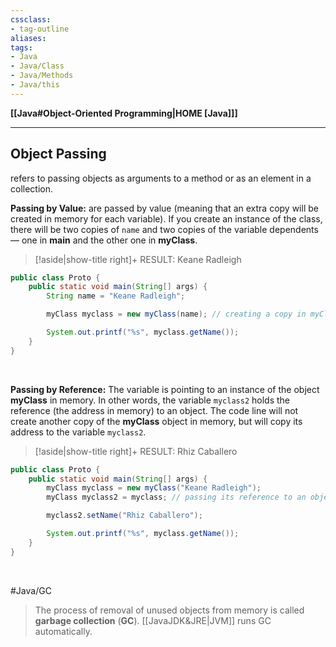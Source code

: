 ```yaml
---
cssclass:
- tag-outline
aliases:
tags:
- Java
- Java/Class
- Java/Methods
- Java/this
---
```

**[[Java#Object-Oriented Programming|HOME [Java]]]**

---
## Object Passing
refers to passing objects as arguments to a method or as an element in a collection.

**Passing by Value:**
are passed by value (meaning that an extra copy will be created in memory for each variable). If you create an instance of the class, there will be two copies of `name` and two copies of the variable dependents — one in **main** and the other one in **myClass**.

>[!aside|show-title right]+ RESULT:
> Keane Radleigh

```java
public class Proto {
    public static void main(String[] args) {
        String name = "Keane Radleigh";

        myClass myclass = new myClass(name); // creating a copy in myClass

        System.out.printf("%s", myclass.getName());
    }
}
```

<br>

**Passing by Reference:**
The variable is pointing to an instance of the object **myClass** in memory. In other words, the variable `myclass2` holds the reference (the address in memory) to an object. The code line will not create another copy of the **myClass** object in memory, but will copy its address to the variable `myclass2`.

>[!aside|show-title right]+ RESULT:
> Rhiz Caballero

```java
public class Proto {
    public static void main(String[] args) {
        myClass myclass = new myClass("Keane Radleigh");
        myClass myclass2 = myclass; // passing its reference to an object

		myclass2.setName("Rhiz Caballero");

        System.out.printf("%s", myclass.getName());
    }
}
```

<br>

#Java/GC
> The process of removal of unused objects from memory is called **garbage collection** (**GC**). [[JavaJDK&JRE|JVM]] runs GC automatically.